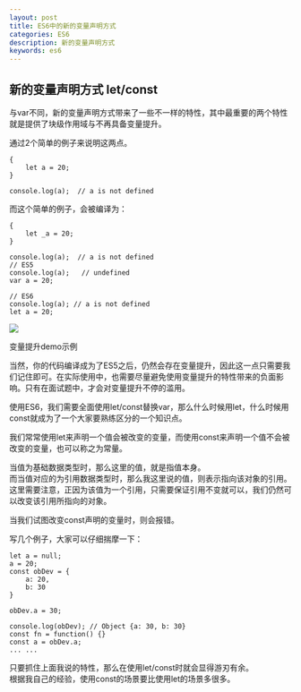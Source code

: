 ```yaml
---
layout: post
title: ES6中的新的变量声明方式
categories: ES6
description: 新的变量声明方式
keywords: es6
---
```

## 新的变量声明方式 let/const

与var不同，新的变量声明方式带来了一些不一样的特性，其中最重要的两个特性就是提供了块级作用域与不再具备变量提升。

通过2个简单的例子来说明这两点。

```
{
    let a = 20;
}

console.log(a);  // a is not defined
```

而这个简单的例子，会被编译为：

```
{
    let _a = 20;
}

console.log(a);  // a is not defined
// ES5
console.log(a);   // undefined
var a = 20;

// ES6
console.log(a); // a is not defined
let a = 20;
```



![](https://upload-images.jianshu.io/upload_images/599584-0bb3aa3c263aebf0.png?imageMogr2/auto-orient/strip%7CimageView2/2/w/1240)

  


变量提升demo示例

当然，你的代码编译成为了ES5之后，仍然会存在变量提升，因此这一点只需要我们记住即可。在实际使用中，也需要尽量避免使用变量提升的特性带来的负面影响。只有在面试题中，才会对变量提升不停的滥用。

使用ES6，我们需要全面使用let/const替换var，那么什么时候用let，什么时候用const就成为了一个大家要熟练区分的一个知识点。

我们常常使用let来声明一个值会被改变的变量，而使用const来声明一个值不会被改变的变量，也可以称之为常量。

当值为基础数据类型时，那么这里的值，就是指值本身。  
而当值对应的为引用数据类型时，那么我这里说的值，则表示指向该对象的引用。这里需要注意，正因为该值为一个引用，只需要保证引用不变就可以，我们仍然可以改变该引用所指向的对象。

当我们试图改变const声明的变量时，则会报错。

写几个例子，大家可以仔细揣摩一下：

```
let a = null;
a = 20;
const obDev = {
    a: 20,
    b: 30
}

obDev.a = 30;

console.log(obDev); // Object {a: 30, b: 30}
const fn = function() {}
const a = obDev.a;
... ...
```

只要抓住上面我说的特性，那么在使用let/const时就会显得游刃有余。  
根据我自己的经验，使用const的场景要比使用let的场景多很多。

